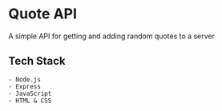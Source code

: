 # Quote API

A simple API for getting and adding random quotes to a server

## Tech Stack

    - Node.js
    - Express
    - JavaScript
    - HTML & CSS

